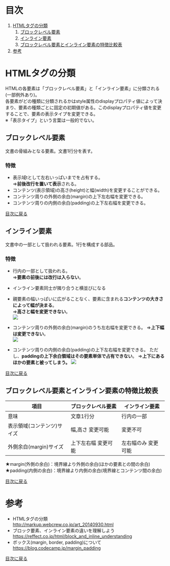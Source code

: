 # 目次
1. [HTMLタグの分類](#HTMLタグの分類)
   1. [ブロックレベル要素](#ブロックレベル要素)
   2. [インライン要素](#インライン要素)
   3. [ブロックレベル要素とインライン要素の特徴比較表](#ブロックレベル要素とインライン要素の特徴比較表)
2. [参考](#参考)

# HTMLタグの分類
HTMLの各要素は「ブロックレベル要素」と「インライン要素」に分類される(一部例外あり)。  
各要素がどの種類に分類されるかはstyle属性のdisplayプロパティ値によって決まり、要素の種類ごとに固定の初期値がある。このdisplayプロパティ値を変更することで、要素の表示タイプを変更できる。  
※「表示タイプ」という言葉は一般的でない。

## ブロックレベル要素
文書の骨組みとなる要素。文書1行分を表す。

### 特徴
- 表示域tとして左右いっぱいまでを占有する。  
   ⇒**前後改行を置いて表示**される。
- コンテンツ(表示領域)の高さ(height)と幅(width)を変更することができる。  
- コンテンツ周りの外側の余白(margin)の上下左右幅を変更できる。  
- コンテンツ周りの内側の余白(padding)の上下左右幅を変更できる。

[目次に戻る](#目次)


## インライン要素
文書中の一部として扱われる要素。1行を構成する部品。

### 特徴
- 行内の一部として扱われる。  
   ⇒**要素の前後には改行は入らない**。  
- インライン要素同士が隣り合うと横並びになる  
- 親要素の幅いっぱいに広がることなく、要素に含まれる**コンテンツの大きさによって幅が決まる**。  
   ⇒**高さと幅を変更できない**。  
   ![](https://reffect.co.jp/wp-content/uploads/2018/11/block_inline_size.png)  
   
- コンテンツ周りの外側の余白(margin)のうち左右幅を変更できる。
   ⇒**上下幅は変更できない**。  
   ![](https://reffect.co.jp/wp-content/uploads/2018/11/block_inline_margin.png)  
   
- コンテンツ周りの内側の余白(padding)の上下左右幅を変更できる。
  ただし、**paddingの上下余白領域はその要素単体で占有できない**。
   ⇒**上下にあるほかの要素と被ってしまう。**
   ![](https://reffect.co.jp/wp-content/uploads/2018/11/block_inline_padding.png)  
   
[目次に戻る](#目次)

## ブロックレベル要素とインライン要素の特徴比較表

|項目 |ブロックレベル要素 |インライン要素 |
|- |- |- |
|意味 |文章1行分 |行内の一部 |
|表示領域(コンテンツ)サイズ |幅,高さ 変更可能 |変更不可 |
|外側余白(margin)サイズ |上下左右幅 変更可能　|左右幅のみ 変更可能 |

★margin(外側の余白)：境界線より外側の余白(ほかの要素との間の余白)  
★padding(内側の余白)：境界線より内側の余白(境界線とコンテンツ間の余白)  

[目次に戻る](#目次)


# 参考
- HTMLタグの分類  
http://markup.webcrew.co.jp/art_20140930.html
- ブロック要素、インライン要素の違いを理解しよう  
https://reffect.co.jp/html/block_and_inline_understanding  
- ボックス(margin, border, padding)について
https://blog.codecamp.jp/margin_padding  

[目次に戻る](#目次)
